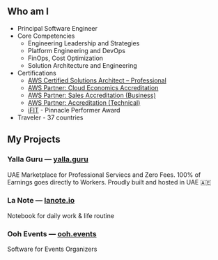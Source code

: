 ## Who am I

- Principal Software Engineer
- Core Competencies
  - Engineering Leadership and Strategies
  - Platform Engineering and DevOps
  - FinOps, Cost Optimization
  - Solution Architecture and Engineering
- Certifications
  - [AWS Certified Solutions Architect – Professional](https://www.credly.com/badges/eb3be538-da02-47a5-b954-b689952dfb7c/public_url)
  - [AWS Partner: Cloud Economics Accreditation](https://www.credly.com/badges/374375b7-e8d1-49af-b66d-922779dde584/public_url)
  - [AWS Partner: Sales Accreditation (Business)](https://www.credly.com/badges/6f291eab-98d8-4a88-9472-26a696d6c130/public_url)
  - [AWS Partner: Accreditation (Technical)](https://www.credly.com/badges/2be5cae1-50c0-43c7-9dca-90513fb9f34d/public_url)
  - [iFIT](https://company.ifit.com/) - Pinnacle Performer Award
- Traveler - 37 countries

## My Projects

### Yalla Guru — [yalla.guru](https://yalla.guru)

UAE Marketplace for Professional Serviecs and Zero Fees. 100% of Earnings goes directly to Workers. Proudly built and hosted in UAE 🇦🇪

### La Note — [lanote.io](https://lanote.io)

Notebook for daily work & life routine


### Ooh Events — [ooh.events](https://ooh.events)

Software for Events Organizers
